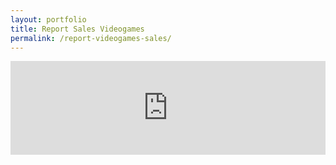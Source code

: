 ```yaml
---
layout: portfolio
title: Report Sales Videogames
permalink: /report-videogames-sales/
---
```


<iframe title="Proyecto 1" width="100%" src="https://app.powerbi.com/view?r=eyJrIjoiZmEwMDdkYmMtMDg5Yi00ZjNjLTg2NzQtYjA5NTdiNmY0MTI5IiwidCI6IjQxMDMwMjJiLWVhMjQtNDJhZS05NmUyLTg3OGMyY2Y5NGZiYSJ9&pageName=ReportSection" frameborder="0" allowFullScreen="true"></iframe>
